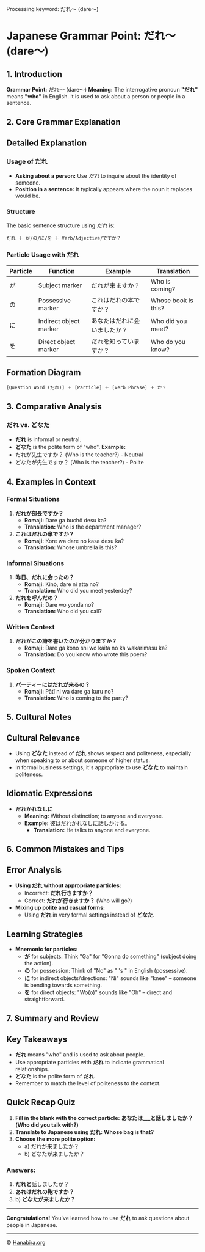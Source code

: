 Processing keyword: だれ～ (dare～)
# Japanese Grammar Point: だれ～ (dare～)

## 1. Introduction
**Grammar Point:** だれ～ (dare～)
**Meaning:** The interrogative pronoun **"だれ"** means **"who"** in English. It is used to ask about a person or people in a sentence.
## 2. Core Grammar Explanation
## Detailed Explanation
### Usage of だれ
- **Asking about a person:** Use *だれ* to inquire about the identity of someone.
- **Position in a sentence:** It typically appears where the noun it replaces would be.
### Structure
The basic sentence structure using *だれ* is:
```
だれ ＋ が/の/に/を ＋ Verb/Adjective/ですか？
```
### Particle Usage with だれ

| Particle | Function                | Example                                  | Translation                      |
|----------|-------------------------|------------------------------------------|----------------------------------|
| が       | Subject marker          | だれが来ますか？                         | Who is coming?                   |
| の       | Possessive marker       | これはだれの本ですか？                   | Whose book is this?              |
| に       | Indirect object marker  | あなたはだれに会いましたか？             | Who did you meet?                |
| を       | Direct object marker    | だれを知っていますか？                   | Who do you know?                 |

## Formation Diagram
```plaintext
[Question Word (だれ)] ＋ [Particle] ＋ [Verb Phrase] ＋ か？
```
## 3. Comparative Analysis
### だれ vs. どなた
- **だれ** is informal or neutral.
- **どなた** is the polite form of "who".
**Example:**
- だれが先生ですか？ (Who is the teacher?) - Neutral
- どなたが先生ですか？ (Who is the teacher?) - Polite
## 4. Examples in Context
### Formal Situations
1. **だれが部長ですか？**
   - **Romaji:** Dare ga buchō desu ka?
   - **Translation:** Who is the department manager?
2. **これはだれの傘ですか？**
   - **Romaji:** Kore wa dare no kasa desu ka?
   - **Translation:** Whose umbrella is this?
### Informal Situations
1. **昨日、だれに会ったの？**
   - **Romaji:** Kinō, dare ni atta no?
   - **Translation:** Who did you meet yesterday?
2. **だれを呼んだの？**
   - **Romaji:** Dare wo yonda no?
   - **Translation:** Who did you call?
### Written Context
1. **だれがこの詩を書いたのか分かりますか？**
   - **Romaji:** Dare ga kono shi wo kaita no ka wakarimasu ka?
   - **Translation:** Do you know who wrote this poem?
### Spoken Context
1. **パーティーにはだれが来るの？**
   - **Romaji:** Pātī ni wa dare ga kuru no?
   - **Translation:** Who is coming to the party?
## 5. Cultural Notes
## Cultural Relevance
- Using **どなた** instead of **だれ** shows respect and politeness, especially when speaking to or about someone of higher status.
- In formal business settings, it's appropriate to use **どなた** to maintain politeness.
## Idiomatic Expressions
- **だれかれなしに**
  - **Meaning:** Without distinction; to anyone and everyone.
  - **Example:** 彼はだれかれなしに話しかける。
    - **Translation:** He talks to anyone and everyone.
## 6. Common Mistakes and Tips
## Error Analysis
- **Using だれ without appropriate particles:**
  - Incorrect: **だれ行きますか？**
  - Correct: **だれが行きますか？** (Who will go?)
- **Mixing up polite and casual forms:**
  - Using **だれ** in very formal settings instead of **どなた**.
## Learning Strategies
- **Mnemonic for particles:**
  - **が** for subjects: Think "Ga" for "Gonna do something" (subject doing the action).
  - **の** for possession: Think of "No" as " 's " in English (possessive).
  - **に** for indirect objects/directions: "Ni" sounds like "knee" – someone is bending towards something.
  - **を** for direct objects: "Wo(o)" sounds like "Oh" – direct and straightforward.
## 7. Summary and Review
## Key Takeaways
- **だれ** means "who" and is used to ask about people.
- Use appropriate particles with **だれ** to indicate grammatical relationships.
- **どなた** is the polite form of **だれ**.
- Remember to match the level of politeness to the context.
## Quick Recap Quiz
1. **Fill in the blank with the correct particle:**
   **あなたは___と話しましたか？ (Who did you talk with?)**
2. **Translate to Japanese using だれ:**
   **Whose bag is that?**
3. **Choose the more polite option:**
   - a) だれが来ましたか？
   - b) どなたが来ましたか？

### Answers:
1. **だれと**話しましたか？
2. **あれはだれの鞄ですか？**
3. b) **どなたが来ましたか？**

---
**Congratulations!** You've learned how to use **だれ** to ask questions about people in Japanese.


---

© [Hanabira.org](https://hanabira.org)
